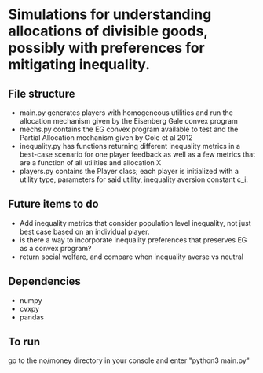 # Simulations for understanding allocations of divisible goods, possibly with preferences for mitigating inequality.
## File structure
* main.py generates players with homogeneous utilities and run the allocation mechanism given by the Eisenberg Gale convex program
* mechs.py contains the EG convex program available to test and the Partial Allocation mechanism given by Cole et al 2012
* inequality.py has functions returning different inequality metrics in a best-case scenario for one player feedback as well as a few metrics that are a function of all utilities and allocation X
* players.py contains the Player class; each player is initialized with a utility type, parameters for said utility, inequality aversion constant c_i. 

## Future items to do
* Add inequality metrics that consider population level inequality, not just best case based on an individual player.
* is there a way to incorporate inequality preferences that preserves EG as a convex program?
* return social welfare, and compare when inequality averse vs neutral

## Dependencies
* numpy
* cvxpy
* pandas

## To run
go to the no/money directory in your console and enter "python3 main.py"
